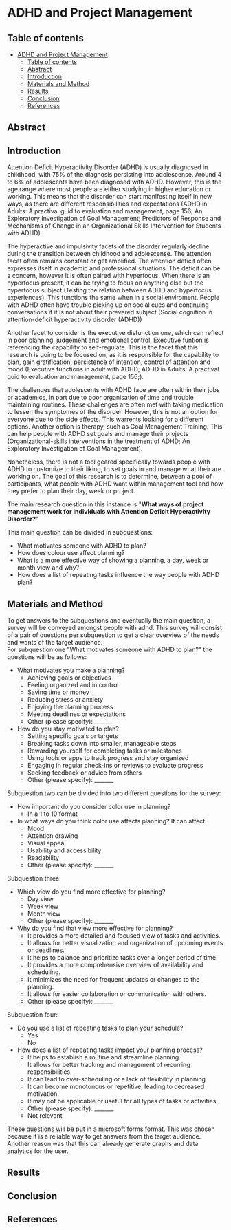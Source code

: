 
# ADHD and Project Management
## Table of contents
- [ADHD and Project Management](#adhd-and-project-management)
  - [Table of contents](#table-of-contents)
  - [Abstract](#abstract)
  - [Introduction](#introduction)
  - [Materials and Method](#materials-and-method)
  - [Results](#results)
  - [Conclusion](#conclusion)
  - [References](#references)


## Abstract

## Introduction
Attention Deficit Hyperactivity Disorder (ADHD) is usually diagnosed in childhood, with 75% of the diagnosis persisting into adolescense. Around 4 to 6% of adolescents have been diagnosed with ADHD. However, this is the age range where most people are either studying in higher education or working. This means that the disorder can start manifesting itself in new ways, as there are different responsibilities and expectations (ADHD in Adults: A practival guid to evaluation and management, page 156; An Exploratory Investigation of Goal Management; Predictors of Response and Mechanisms of Change in an Organizational Skills Intervention for Students with ADHD). 

The hyperactive and impulsivity facets of the disorder regularly decline during the transition between childhood and adolescense. The attention facet often remains constant or get amplified. The attention deficit often expresses itself in academic and professional situations. The deficit can be a concern, however it is often paired with hyperfocus. When there is an hyperfocus present, it can be trying to focus on anything else but the hyperfocus subject (Testing the relation between ADHD and hyperfocus experiences). This functions the same when in a social enviroment. People with ADHD often have trouble picking up on social cues and continuing conversations if it is not about their prevered subject (Social cognition in attention-deficit hyperactivity disorder (ADHD))

Another facet to consider is the executive disfunction one, which can reflect in poor planning, judgement and emotional control. Executive funtion is referencing the capability to self-regulate. This is the facet that this research is going to be focused on, as it is responsible for the capability to plan, gain gratification, persistence of intention, control of attention and mood (Executive functions in adult with ADHD; ADHD in Adults: A practival guid to evaluation and management, page 156;).

The challenges that adolescents with ADHD face are often within their jobs or academics, in part due to poor organisation of time and trouble maintaining routines. These challenges are often met with taking medication to lessen the symptomes of the disorder. However, this is not an option for everyone due to the side effects. This warrents looking for a different options. Another option is therapy, such as Goal Management Training. This can help people with ADHD set goals and manage their projects (Organizational-skills interventions in the treatment of ADHD; An Exploratory Investigation of Goal Management). 

Nonetheless, there is not a tool geared specifically towards people with ADHD to customize to their liking, to set goals in and manage what their are working on. The goal of this research is to determine, between a pool of participants, what people with ADHD want within management tool and how they prefer to plan their day, week or project. 

The main research question in this instance is "**What ways of project management work for individuals with Attention Deficit Hyperactivity Disorder?**"

This main question can be divided in subquestions:
- What motivates someone with ADHD to plan?
- How does colour use affect planning?
- What is a more effective way of showing a planning, a day, week or month view and why?
- How does a list of repeating tasks influence the way people with ADHD plan?

## Materials and Method
To get answers to the subquestions and eventually the main question, a survey will be conveyed amongst people with adhd. This survey will consist of a pair of questions per subquestion to get a clear overview of the needs and wants of the target audience.  
For subquestion one "What motivates someone with ADHD to plan?" the questions will be as follows:
- What motivates you make a planning?
  - Achieving goals or objectives
  - Feeling organized and in control
  - Saving time or money
  - Reducing stress or anxiety
  - Enjoying the planning process
  - Meeting deadlines or expectations
  - Other (please specify): _______
- How do you stay motivated to plan?
  - Setting specific goals or targets
  - Breaking tasks down into smaller, manageable steps
  - Rewarding yourself for completing tasks or milestones
  - Using tools or apps to track progress and stay organized
  - Engaging in regular check-ins or reviews to evaluate progress
  - Seeking feedback or advice from others
  - Other (please specify): _______

Subquestion two can be divided into two different questions for the survey:
- How important do you consider color use in planning? 
  - In a 1 to 10 format
- In what ways do you think color use affects planning? It can affect:
  - Mood
  - Attention drawing
  - Visual appeal
  - Usability and accessibility
  - Readability
  - Other (please specify): _______

Subquestion three:
- Which view do you find more effective for planning?
  - Day view
  - Week view
  - Month view
  - Other (please specify): _______
- Why do you find that view more effective for planning?
  - It provides a more detailed and focused view of tasks and activities.
  - It allows for better visualization and organization of upcoming events or deadlines.
  - It helps to balance and prioritize tasks over a longer period of time.
  - It provides a more comprehensive overview of availability and scheduling.
  - It minimizes the need for frequent updates or changes to the planning.
  - It allows for easier collaboration or communication with others.
  - Other (please specify): _______

Subquestion four:
- Do you use a list of repeating tasks to plan your schedule?
  - Yes
  - No
- How does a list of repeating tasks impact your planning process?
  - It helps to establish a routine and streamline planning.
  - It allows for better tracking and management of recurring responsibilities.
  - It can lead to over-scheduling or a lack of flexibility in planning.
  - It can become monotonous or repetitive, leading to decreased motivation.
  - It may not be applicable or useful for all types of tasks or activities.
  - Other (please specify): _______
  - Not relevant

These questions will be put in a microsoft forms format. This was chosen because it is a reliable way to get answers from the target audience. Another reason was that this can already generate graphs and data analytics for the user. 

## Results

## Conclusion

## References
